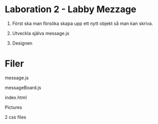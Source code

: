 Laboration 2 - Labby Mezzage
============================


1. Först ska man försöka skapa upp ett nytt objekt så man kan skriva.

2. Utveckla själva message.js

3. Designen

Filer
============================
message.js

messageBoard.js

index.html

Pictures

2 css files